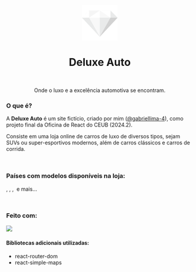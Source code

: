 <br/>

<div class="titulo" align="center">
    <img src="./deluxeAuto/src/assets/icons/diamante96.png"/>
    <h1>Deluxe Auto</h1>
    <br/>
    <p>Onde o luxo e a excelência automotiva se encontram.</p>    
</div>



### O que é?
A **Deluxe Auto** é um site fictício, criado por mim ([@gabriellima-4](https://github.com/gabriellima-4)), como projeto final da Oficina de React do CEUB (2024.2).

Consiste em uma loja online de carros de luxo de diversos tipos, sejam SUVs ou super-esportivos modernos, além de carros clássicos e carros de corrida.

<br/>

### Países com modelos disponíveis na loja:
<img src="https://img.icons8.com/?size=100&id=fIgZUHgwc76e&format=png&color=000000" alt="" width="35px"/>,
<img src="https://img.icons8.com/?size=100&id=ShNNs7i8tXQF&format=png&color=000000" alt="" width="35px" />,
<img src="https://img.icons8.com/?size=100&id=WmOfu4e7Rvp7&format=png&color=000000" alt="" width="35px"/>,
<img src="https://img.icons8.com/?size=100&id=FeSjxToMjcoN&format=png&color=000000" alt="" width="35px"/>
e mais...

<br/>

### Feito com:
<img src="https://cdn.jsdelivr.net/gh/devicons/devicon@latest/icons/react/react-original-wordmark.svg" width="75px"/>

#### Bibliotecas adicionais utilizadas:
<ul>
    <li>react-router-dom</li>
    <li>react-simple-maps</li>
</ul>